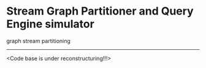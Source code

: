 Stream Graph Partitioner and Query Engine simulator
===================================================

graph stream partitioning



















-------------------------------
<Code base is under reconstructuring!!!>